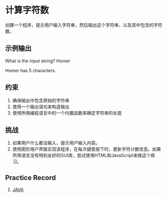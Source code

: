 # 计算字符数

创建一个程序，提示用户输入字符串，然后输出这个字符串，以及其中包含的字符数。

## 示例输出

What is the input string? Homer

Homer has 5 characters.

## 约束

1. 确保输出中包含原始的字符串
2. 使用一个输出语句来构造输出
3. 使用所用编程语言中的一个内置函数来确定字符串的长度

## 挑战

1. 如果用户什么都没输入，提示用户输入内容。
2. 使用图形用户界面实现该程序，在每次键盘按下时，更新字符计数信息。如果所用语言没有特别友好的GUI库，尝试使用HTML和JavaScript来做这个练习。

## Practice Record

1. [JAVA](count_char/java-code/src/CountingChar.java)

